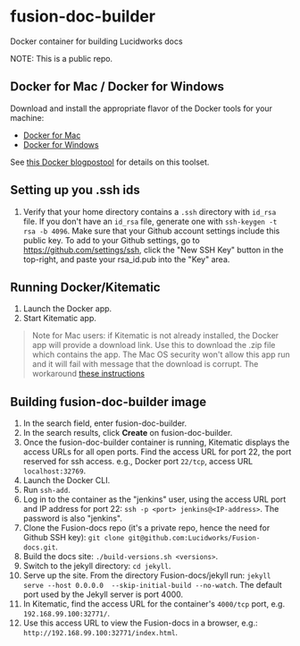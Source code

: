 # fusion-doc-builder
Docker container for building Lucidworks docs

NOTE: This is a public repo.

## Docker for Mac / Docker for Windows

Download and install the appropriate flavor of the Docker tools for your machine:

* [Docker for Mac](https://download.docker.com/mac/stable/Docker.dmg)
* [Docker for Windows](https://download.docker.com/win/stable/InstallDocker.msi)

See [this Docker blogpostool](https://blog.docker.com/2016/07/docker-for-mac-and-windows-production-ready/)
for details on this toolset.

## Setting up you .ssh ids

1. Verify that your home directory contains a `.ssh` directory with `id_rsa` file.  If you don't have an `id_rsa` file, generate one with `ssh-keygen -t rsa -b 4096`.  Make sure that your Github account settings include this public key.  To add to your Github settings, go to https://github.com/settings/ssh, click the "New SSH Key" button in the top-right, and paste your rsa_id.pub into the "Key" area.

## Running Docker/Kitematic

1. Launch the Docker app.
1. Start Kitematic app.
> Note for Mac users:  if Kitematic is not already installed, the Docker app will provide a download link. Use this to download the .zip file which contains the app. The Mac OS security won't allow this app run and it will fail with message that the download is corrupt. The workaround [these instructions](https://forums.docker.com/t/kitematic-mac-download-corrupt/9256/8)

## Building fusion-doc-builder image

1. In the search field, enter fusion-doc-builder.
1. In the search results, click **Create** on fusion-doc-builder.
1. Once the fusion-doc-builder container is running, Kitematic displays the access URLs for all open ports. Find the access URL for port 22, the port reserved for ssh access.  e.g., Docker port `22/tcp`, access URL `localhost:32769`.
1. Launch the Docker CLI.
1. Run `ssh-add`.
1. Log in to the container as the "jenkins" user, using the access URL port and IP address for port 22: `ssh -p <port> jenkins@<IP-address>`.  The password is also "jenkins".
1. Clone the Fusion-docs repo (it's a private repo, hence the need for Github SSH key): `git clone git@github.com:Lucidworks/Fusion-docs.git`.
1. Build the docs site: `./build-versions.sh <versions>`.
1. Switch to the jekyll directory: `cd jekyll`.
1. Serve up the site.  From the directory Fusion-docs/jekyll run: `jekyll serve --host 0.0.0.0  --skip-initial-build --no-watch`.  The default port used by the Jekyll server is port 4000.
1. In Kitematic, find the access URL for the container's `4000/tcp` port, e.g. `192.168.99.100:32771/`.
1. Use this access URL to view the Fusion-docs in a browser, e.g.: `http://192.168.99.100:32771/index.html`.
